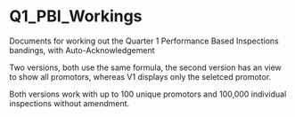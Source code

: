 # Q1_PBI_Workings
Documents for working out the Quarter 1 Performance Based Inspections bandings, with Auto-Acknowledgement

Two versions, both use the same formula, the second version has an view to show all promotors, whereas V1 displays only the seletced promotor.

Both versions work with up to 100 unique promotors and 100,000 individual inspections without amendment.
